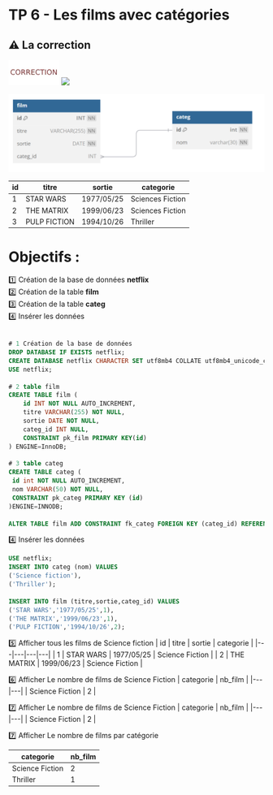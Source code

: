 # TP 6 - Les films avec catégories
## :warning: La correction

<img src="../img/c.webp" width="100"> <img src="../img/num/six
.webp" width="100">

<img src="../img/db-svg/06-film_categ.png" width="600">
  


| id | titre | sortie | categorie |
|---|---|---|---|
| 1 | STAR WARS | 1977/05/25 | Sciences Fiction |
| 2 | THE MATRIX | 1999/06/23 | Sciences Fiction |
| 3 | PULP FICTION | 1994/10/26 | Thriller |

# Objectifs :
:one: Création de la base de données **netflix**  
:two: Création de la table **film**  
:three: Création de la table **categ**  
:four: Insérer  les données  
```sql

# 1 Création de la base de données
DROP DATABASE IF EXISTS netflix;
CREATE DATABASE netflix CHARACTER SET utf8mb4 COLLATE utf8mb4_unicode_ci;
USE netflix;

# 2 table film
CREATE TABLE film (
    id INT NOT NULL AUTO_INCREMENT,
    titre VARCHAR(255) NOT NULL,
    sortie DATE NOT NULL,
    categ_id INT NULL,
    CONSTRAINT pk_film PRIMARY KEY(id)
) ENGINE=InnoDB; 

# 3 table categ
CREATE TABLE categ (
 id int NOT NULL AUTO_INCREMENT,
 nom VARCHAR(50) NOT NULL,
 CONSTRAINT pk_categ PRIMARY KEY (id)
)ENGINE=INNODB;

ALTER TABLE film ADD CONSTRAINT fk_categ FOREIGN KEY (categ_id) REFERENCES categ(id);
```

:four: Insérer  les données
```sql
USE netflix;
INSERT INTO categ (nom) VALUES
('Science fiction'),
('Thriller');

INSERT INTO film (titre,sortie,categ_id) VALUES
('STAR WARS','1977/05/25',1),
('THE MATRIX','1999/06/23',1),
('PULP FICTION','1994/10/26',2);
```  

:five: Afficher tous les films de Science fiction
| id | titre | sortie | categorie |
|---|---|---|---|
| 1 | STAR WARS | 1977/05/25 | Science Fiction |
| 2 | THE MATRIX | 1999/06/23 | Science Fiction |

:six: Afficher Le nombre de films de Science Fiction
| categorie | nb_film |
|---|---|
| Science Fiction | 2 |

:seven: Afficher Le nombre de films de Science Fiction
| categorie | nb_film |
|---|---|
| Science Fiction | 2 |

:seven: Afficher Le nombre de films par catégorie

| categorie | nb_film |
|---|---|
| Science Fiction | 2 |
| Thriller | 1 |
